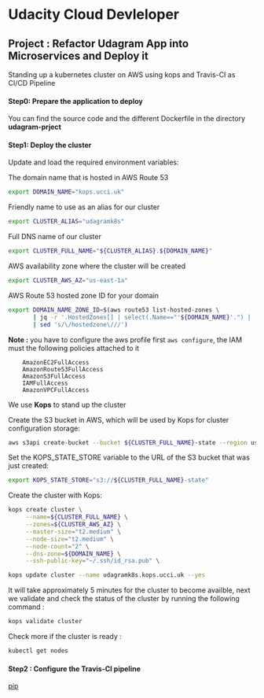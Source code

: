 # Udacity Cloud Devleloper
## Project : Refactor Udagram App into Microservices and Deploy it
Standing up a kubernetes cluster on AWS using kops and Travis-CI as CI/CD Pipeline 

#### Step0: Prepare the application to deploy 
You can find the source code and the different Dockerfile in the directory **udagram-prject**

#### Step1: Deploy the cluster

Update and load the required environment variables:

The domain name that is hosted in AWS Route 53
```bash
export DOMAIN_NAME="kops.ucci.uk"
```
Friendly name to use as an alias for our cluster
```bash
export CLUSTER_ALIAS="udagramk8s"
```
Full DNS name of our cluster
```bash 
export CLUSTER_FULL_NAME="${CLUSTER_ALIAS}.${DOMAIN_NAME}"
```

AWS availability zone where the cluster will be created
```bash
export CLUSTER_AWS_AZ="us-east-1a"
```
AWS Route 53 hosted zone ID for your domain
```bash
export DOMAIN_NAME_ZONE_ID=$(aws route53 list-hosted-zones \
       | jq -r '.HostedZones[] | select(.Name=="'${DOMAIN_NAME}'.") | .Id' \
       | sed 's/\/hostedzone\///') 
```

**Note :** you have to configure the aws profile first ```aws configure```, the IAM must the following policies attached to it
```
    AmazonEC2FullAccess
    AmazonRoute53FullAccess
    AmazonS3FullAccess
    IAMFullAccess
    AmazonVPCFullAccess
```



We use **Kops** to stand up the cluster

Create the S3 bucket in AWS, which will be used by Kops for cluster configuration storage:
```bash
aws s3api create-bucket --bucket ${CLUSTER_FULL_NAME}-state --region us-west-2 --create-bucket-configuration LocationConstraint=us-west-2
```

Set the KOPS_STATE_STORE variable to the URL of the S3 bucket that was just created:
```bash
export KOPS_STATE_STORE="s3://${CLUSTER_FULL_NAME}-state"
```
Create the cluster with Kops:
```bash
kops create cluster \
     --name=${CLUSTER_FULL_NAME} \
     --zones=${CLUSTER_AWS_AZ} \
     --master-size="t2.medium" \
     --node-size="t2.medium" \
     --node-count="2" \
     --dns-zone=${DOMAIN_NAME} \
     --ssh-public-key="~/.ssh/id_rsa.pub" \
```
```bash
kops update cluster --name udagramk8s.kops.ucci.uk --yes
```
It will take approximately 5 minutes for the cluster to become availble, next we validate and check the status of
 the cluster by running the following command :
```bash
kops validate cluster
```
Check more if the cluster is ready :
```bash
kubectl get nodes
```




#### Step2 : Configure the Travis-CI pipeline


[pip](https://pip.pypa.io/en/stable/) 
